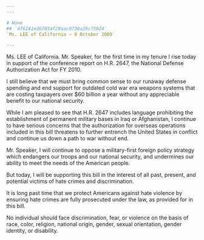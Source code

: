 ```yaml
---
---

# None
## `4f6241ed6705af29aac0730a29c75624`
`Ms. LEE of California — 8 October 2009`

---
```



Ms. LEE of California. Mr. Speaker, for the first time in my tenure I 
rise today in support of the conference report on H.R. 2647, the 
National Defense Authorization Act for FY 2010.

I still believe that we must bring common sense to our runaway 
defense spending and end support for outdated cold war era weapons 
systems that are costing taxpayers over $60 billion a year without any 
appreciable benefit to our national security.

While I am pleased to see that H.R. 2647 includes language 
prohibiting the establishment of permanent military bases in Iraq or 
Afghanistan, I continue to have serious concerns that the authorization 
for overseas operations included in this bill threatens to further 
entrench the United States in conflict and continue us down a path to 
war without end.

Mr. Speaker, I will continue to oppose a military-first foreign 
policy strategy which endangers our troops and our national security, 
and undermines our ability to meet the needs of the American people.

But today, I will be supporting this bill in the interest of all 
past, present, and potential victims of hate crimes and discrimination.

It is long past time that we protect Americans against hate violence 
by ensuring hate crimes are fully prosecuted under the law, as provided 
for in this bill.

No individual should face discrimination, fear, or violence on the 
basis of race, color, religion, national origin, gender, sexual 
orientation, gender identity, or disability.